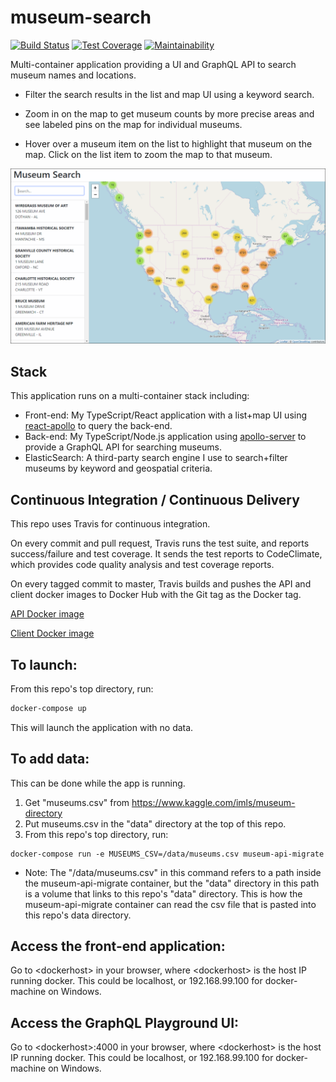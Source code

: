 # museum-search
[![Build Status](https://travis-ci.org/PoffM/museum-search.svg?branch=master)](https://travis-ci.org/PoffM/museum-search)
[![Test Coverage](https://api.codeclimate.com/v1/badges/9e855a9c995a3c935ecd/test_coverage)](https://codeclimate.com/github/PoffM/museum-search/test_coverage)
[![Maintainability](https://api.codeclimate.com/v1/badges/9e855a9c995a3c935ecd/maintainability)](https://codeclimate.com/github/PoffM/museum-search/maintainability)

Multi-container application providing a UI and GraphQL API to search museum names and locations.

* Filter the search results in the list and map UI using a keyword search.

* Zoom in on the map to get museum counts by more precise areas and see labeled pins on the map for
individual museums.

* Hover over a museum item on the list to highlight that museum on the map. Click on the list item to zoom the map to that museum.

![Screenshot](/docs/screenshot.png)

## Stack

This application runs on a multi-container stack including:

* Front-end: My TypeScript/React application with a list+map UI using [react-apollo](https://github.com/apollographql/react-apollo) to query the back-end.
* Back-end: My TypeScript/Node.js application using [apollo-server](https://github.com/apollographql/apollo-server) to provide a GraphQL API for searching museums.
* ElasticSearch: A third-party search engine I use to search+filter museums by keyword and geospatial criteria.

## Continuous Integration / Continuous Delivery

This repo uses Travis for continuous integration.

On every commit and pull request, Travis runs the test suite, and reports success/failure and test
coverage. It sends the test reports to CodeClimate, which provides code quality analysis and test
coverage reports.

On every tagged commit to master, Travis builds and pushes the API and client docker images to
Docker Hub with the Git tag as the Docker tag.

[API Docker image](https://hub.docker.com/r/poffm/museum-search-server)

[Client Docker image](https://hub.docker.com/r/poffm/museum-search-client)

## To launch:

From this repo's top directory, run:

```bash
docker-compose up
```

This will launch the application with no data.

## To add data:

This can be done while the app is running.

1. Get "museums.csv" from https://www.kaggle.com/imls/museum-directory
2. Put museums.csv in the "data" directory at the top of this repo.
3. From this repo's top directory, run:

```
docker-compose run -e MUSEUMS_CSV=/data/museums.csv museum-api-migrate
```

- Note: The "/data/museums.csv" in this command refers to a path inside the museum-api-migrate container, but the "data" directory in this path is a volume that links to this repo's "data" directory. This is how the museum-api-migrate container can read the csv file that is pasted into this repo's data directory.

## Access the front-end application:

Go to \<dockerhost\> in your browser, where \<dockerhost\> is the host IP running docker. This could be localhost, or 192.168.99.100 for docker-machine on Windows.

## Access the GraphQL Playground UI:

Go to \<dockerhost\>:4000 in your browser, where \<dockerhost\> is the host IP running docker. This could be localhost, or 192.168.99.100 for docker-machine on Windows.

